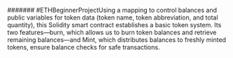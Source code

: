 
####### #ETHBeginnerProjectUsing a mapping to control balances and public variables for token data (token name, token abbreviation, and total quantity), this Solidity smart contract establishes a basic token system. Its two features—burn, which allows us to burn token balances and retrieve remaining balances—and Mint, which distributes balances to freshly minted tokens, ensure balance checks for safe transactions.
